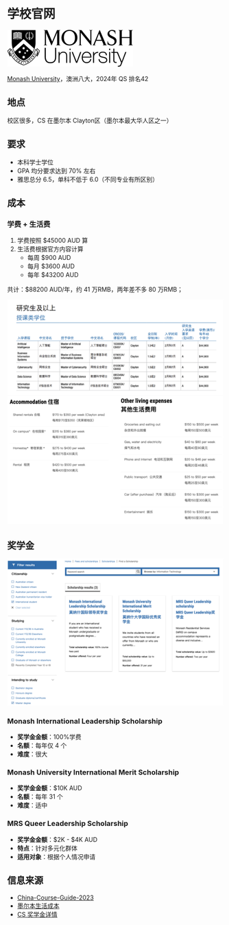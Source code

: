 # 学校官网
![](https://raw.githubusercontent.com/Trade-Offf/PictureBed/main/imgs/monash-logo-mono.svg)

[Monash University](https://www.monash.edu/)，澳洲八大，2024年 QS 排名42

## 地点
校区很多，CS 在墨尔本 Clayton区（墨尔本最大华人区之一）

## 要求
- 本科学士学位
- GPA 均分要求达到 70% 左右
- 雅思总分 6.5，单科不低于 6.0（不同专业有所区别）

## 成本
### 学费 + 生活费
1. 学费按照 $45000 AUD 算
2. 生活费根据官方内容计算
   - 每周 $900 AUD
   - 每月 $3600 AUD
   - 每年 $43200 AUD
   
共计：$88200 AUD/年，约 41 万RMB，两年差不多 80 万RMB；

<img src="https://raw.githubusercontent.com/Trade-Offf/PictureBed/main/imgs/%E8%8E%AB%E7%BA%B3%E4%BB%80CS-2023.png?token=AFLLZZLDM42OTZFBUKUEKKDFMBCA6" alt="Monash CS 2023" width="800"/>
<img src="https://raw.githubusercontent.com/Trade-Offf/PictureBed/main/imgs/%E8%8E%AB%E7%BA%B3%E4%BB%80Cost-2023.png?token=AFLLZZK5O5CKAUOQITVTL4LFMBCCW" alt="Monash Cost 2023" width="800"/>

## 奖学金
<img src="https://raw.githubusercontent.com/Trade-Offf/PictureBed/main/imgs/%E6%88%AA%E5%B1%8F2023-11-27%2016.14.14.png" alt="Monash Cost 2023" width="800"/>

### Monash International Leadership Scholarship
- **奖学金金额**：100%学费
- **名额**：每年仅 4 个
- **难度**：很大

### Monash University International Merit Scholarship
- **奖学金金额**：$10K AUD
- **名额**：每年 31 个
- **难度**：适中

### MRS Queer Leadership Scholarship
- **奖学金金额**：$2K - $4K AUD
- **特点**：针对多元化群体
- **适用对象**：根据个人情况申请

## 信息来源
- [China-Course-Guide-2023](https://www.monash.edu/__data/assets/pdf_file/0006/2293143/China-Course-Guide-2023-final-DIGITAL.pdf)
- [墨尔本生活成本](https://www.monash.edu/study/why-choose-monash/our-locations/life-in-melbourne/cost-of-living)
- [CS 奖学金详情](https://www.monash.edu/study/fees-scholarships/scholarships/find-a-scholarship?f.studyAreas%7CeligibilityCriteriaStudyAreas=Information+Technology&f.Citizenship%7CeligibilityCitizenship=International+student&collection=scholarships-web&f.Education%7CeligibilityCriteriaEducation=Master+degree)